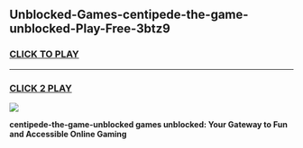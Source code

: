 
## Unblocked-Games-centipede-the-game-unblocked-Play-Free-3btz9
<h3>
<a href="https://premium76.site?title=centipede-the-game-unblocked&ref=10A">CLICK TO PLAY</a></h3>
<hr>

<h3>
<a href="https://premium76.site?title=centipede-the-game-unblocked&ref=10A">CLICK 2 PLAY</a>
  
</h3>

<a href="https://premium76.site?title=centipede-the-game-unblocked&ref=10A"><img src="https://clearcache.store/games.png"></a>


**centipede-the-game-unblocked games unblocked: Your Gateway to Fun and Accessible Online Gaming**
